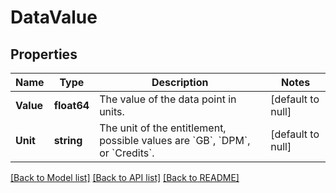 # DataValue

## Properties
Name | Type | Description | Notes
------------ | ------------- | ------------- | -------------
**Value** | **float64** | The value of the data point in units. | [default to null]
**Unit** | **string** | The unit of the entitlement, possible values are &#x60;GB&#x60;, &#x60;DPM&#x60;, or &#x60;Credits&#x60;. | [default to null]

[[Back to Model list]](../README.md#documentation-for-models) [[Back to API list]](../README.md#documentation-for-api-endpoints) [[Back to README]](../README.md)

